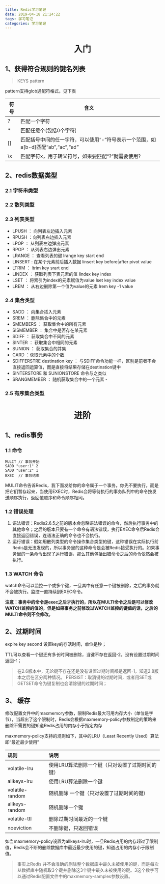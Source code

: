 ```yaml
---
title: Redis学习笔记
date: 2019-04-18 21:24:22
tags: 学习笔记
categories: 学习笔记
---
```

# <center>入门</center>

## 1、获得符合规则的键名列表

> KEYS pattern

pattern支持glob通配符格式，见下表

| 符号 | 含义                                                         |
| ---- | ------------------------------------------------------------ |
| ?    | 匹配一个字符                                                 |
| \*    | 匹配任意个(包括0个字符)                                      |
| []   | 匹配括号中间的任一字符，可以使用“-”符号表示一个范围，如a[b-d]匹配“ab”,“ac”,“ad” |
| \x   | 匹配字符x，用于转义符号，如果要匹配“?”就需要使用\?           |

<!--more-->

## 2、redis数据类型

### 2.1 字符串类型


### 2.2 散列类型


### 2.3 列表类型

- LPUSH ： 向列表左边插入元素
- RPUSH ：向列表右边插入元素
- LPOP ： 从列表左边弹出元素
- RPOP ： 从列表右边弹出元素
- LRANGE ： 查看列表的键 lrange key start end
- LINSERT : 在某个元素前后插入数据 linsert key before|after pivot value 
- LTRIM ： ltrim key srart end
- LINDEX ： 获取列表下表元素的值 lindex key index
- LSET ： 将索引为index的元素赋值为value lset key index value
- LREM ： 从右边删除第一个值为value的元素 lrem key -1 value 

### 2.4 集合类型
- SADD ： 向集合插入元素
- SREM ： 删除集合中的元素
- SMEMBERS ： 获取集合中的所有元素
- SISMEMBER ： 集合中是否存在某元素
- SDIFF ： 获取集合中不同的元素
- SINTER ： 获取集合中相同的元素
- SUNION ： 获取集合的并集 
- CARD ：获取元素中的个数
- SDIFFERSTRE destination key ： 与SDIFF命令功能一样，区别是前者不会直接返回运算值，而是直接将结果存储在destination键中
- SINTERSTORE 和 SUNIONSTORE 命令与之类似
- SRANGMEMBER ： 随机获取集合中的一个元素
\- 
### 2.5 有序集合类型

# <center>进阶</center>

## 1、redis事务

### 1.1 命令

``` 
MULIT // 事务开始
SADD "user:1" 2
SADD "user:2" 1
EXEC  // 事务结束
```

MULIT命令告诉Redis，我下面发给你的命令属于一个事务，你先不要执行，而是把它们暂存起来，当使用EXEC时，Redis会将等待执行的事务队列中的命令按发送顺序执行，返回值顺序和命令顺序相同。

### 1.2 错误处理

1. 语法错误：Redis2.6.5之前的版本会忽略语法错误的命令，然后执行事务中的其他命令；之后的版本只要有一个命令有语法错误，执行EXEC命令后Redis会直接返回错误，连语法正确的命令也不会执行。
2. 运行错误：假如用散列类型的命令操作集合类型的键，这种错误在实际执行前Redis是无法发现的，所以事务里的这种命令是会被Redis接受执行的。如果事务里的一条命令出现了运行错误，那么其他包括出错命令之后的命令依然会被执行。

### 1.3 WATCH 命令

watch命令可以监控一个或多个键，一旦其中有任意一个键被删除，之后的事务就不会被执行。监控一直持续到EXEC命令。

**注意：事务中的命令是exec之后才执行的，所以在MULTI命令之后是可以修改WATCH监控的值的，但是如果事务之前修改过WATCH监控的键值的话，之后的MULTI命令则不会修改。**

## 2、过期时间

expire key second 设置key的存活时间，单位是秒；

TTL可以查看一个键还有多长时间被删除，当键不存在返回-2，没有设置过期时间返回-1；

>   在2.6版本中，无论键不存在还是没有设置过期时间都是返回-1，知道2.8版本之后在区分两种情况。
PERSIST：取消键的过期时间，或者用SET或GETSET命令为键复制也会清除键的过期时间；
## 3、 缓存

修改配置文件中的maxmemory参数，限制Redis最大可用内存大小（单位是字节），当超出了这个限制时，Redis会根据maxmemory-policy参数制定的策略来删除不需要的键知道Redis占用的内存小于指定内存

maxmemory-policy支持的规则如下，其中的LRU（Least Recently Used）算法即“最近最少使用”

| 规则            | 说明                                            |
| :-------------- | :---------------------------------------------- |
| volatile-lru    | 使用LRU算法删除一个键（只对设置了过期时间的键） |
| allkeys-lru     | 使用LRU算法删除一个键                           |
| volatile-random | 随机删除 一个键（只对设置了过期时间的键）       |
| allkeys-random  | 随机删除一个键                                  |
| volatile-ttl    | 删除过期时间最近的一个键                        |
| noeviction      | 不删除键，只返回错误                            |

如当maxmemory-policy设置为allkeys-lru时，一旦Redis占用的内存超过了限制值，Redis会不断的删除数据库中最近最少使用的键，知道占用的内存小于限制值。

>   事实上Redis 并不会准确的删除整个数据库中最久未被使用的键，而是每次从数据库中随机取3个键并删除这3个键中最久未被使用的键。3这个数字可以通过Redis配置文件中的maxmemory-samples参数设置。















